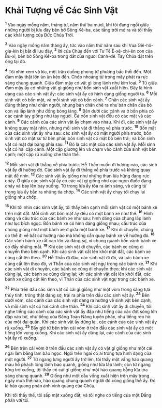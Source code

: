 # Khải Tượng về Các Sinh Vật
<sup><b>1</b></sup> Vào ngày mồng năm, tháng tư, năm thứ ba mươi, khi tôi đang ngồi giữa những người bị lưu đày bên bờ Sông Kê-ba, các tầng trời mở ra và tôi thấy các khải tượng của Ðức Chúa Trời.

<sup><b>2</b></sup> Vào ngày mồng năm tháng ấy, tức vào năm thứ năm sau khi Vua Giê-hô-gia-kin bị bắt đi lưu đày, <sup><b>3</b></sup> lời của Chúa đến với Tư Tế Ê-xê-chi-ên con của Bu-xi, bên bờ Sông Kê-ba trong đất của người Canh-đê. Tay Chúa đặt trên ông tại đó.

<sup><b>4</b></sup> Tôi nhìn xem và kìa, một trận cuồng phong từ phương bắc thổi đến. Một đám mây thật lớn ùn ùn kéo đến. Chớp nhoáng từ trong mây phát ra rực sáng chung quanh. Giữa đám mây có vật gì lóng lánh như kim loại. <sup><b>5</b></sup> Từ giữa đám mây ấy có những vật gì giống như bốn sinh vật xuất hiện. Ðây là hình dạng của các sinh vật ấy: các sinh vật ấy có hình dạng giống người ta. <sup><b>6</b></sup> Mỗi sinh vật có bốn mặt, và mỗi sinh vật có bốn cánh. <sup><b>7</b></sup> Chân các sinh vật ấy đứng thẳng như chân người, nhưng bàn chân chẻ ra như bàn chân của bò con và lấp lánh như đồng bóng láng. <sup><b>8</b></sup> Bên dưới các cánh và ở bốn phía có các cánh tay giống như tay người. Cả bốn sinh vật đều có các mặt và các cánh. <sup><b>9</b></sup> Các cánh của các sinh vật ấy chạm vào nhau. Khi đi, các sinh vật ấy không quay mặt nhìn, nhưng mỗi sinh vật đi thẳng về phía trước. <sup><b>10</b></sup> Bốn mặt của các sinh vật ấy như sau: các sinh vật ấy có mặt người phía trước; bốn sinh vật có mặt sư tử bên phải; bốn sinh vật có mặt bò bên trái; và bốn sinh vật có mặt đại bàng phía sau. <sup><b>11</b></sup> Ðó là các mặt của các sinh vật ấy. Mỗi sinh vật có hai cặp cánh. Một cặp giương lên và chạm vào cánh của sinh vật bên cạnh; một cặp rũ xuống che thân thể.

<sup><b>12</b></sup> Mỗi sinh vật đi thẳng về phía trước. Hễ Thần muốn đi hướng nào, các sinh vật ấy đi hướng đó. Các sinh vật ấy đi thẳng về phía trước và không quay mặt để nhìn. <sup><b>13</b></sup> Các sinh vật ấy giống như những than lửa hừng đang rực cháy. Ở giữa các sinh vật ấy có các vật gì giống như các ngọn đuốc đang cháy và bay lên bay xuống. Từ trong lửa ấy tỏa ra ánh sáng, và cũng từ trong lửa ấy bắn ra những tia chớp. <sup><b>14</b></sup> Các sinh vật ấy chạy tới chạy lui giống như chớp.

<sup><b>15</b></sup> Khi tôi nhìn các sinh vật ấy, tôi thấy bên cạnh mỗi sinh vật có một bánh xe trên mặt đất. Mỗi sinh vật bốn mặt ấy đều có một bánh xe như thế. <sup><b>16</b></sup> Hình dáng và cấu trúc của các bánh xe như sau: hình dáng của chúng lấp lánh như lục bích ngọc. Bốn bánh xe có hình dáng giống nhau; cấu trúc của chúng giống như một bánh xe ở giữa một bánh xe. <sup><b>17</b></sup> Khi di chuyển, chúng có thể đi về bất cứ hướng nào mà không cần quay bánh xe về hướng đó. <sup><b>18</b></sup> Các vành bánh xe rất cao lớn và đáng sợ, vì chung quanh bốn vành bánh xe có đầy những mắt. <sup><b>19</b></sup> Khi các sinh vật di chuyển, các bánh xe cũng di chuyển theo bên cạnh. Khi các sinh vật cất lên khỏi mặt đất, các bánh xe cũng cất lên theo. <sup><b>20</b></sup> Hễ Thần đi đâu, các sinh vật đi đó, và các bánh xe cũng cất lên theo đó, vì Thần của các sinh vật ngự trong các bánh xe. <sup><b>21</b></sup> Khi các sinh vật di chuyển, các bánh xe cũng di chuyển theo; khi các sinh vật dừng lại, các bánh xe cũng dừng lại; khi các sinh vật cất lên khỏi đất, các bánh xe cũng cất lên theo, vì Thần của các sinh vật ngự trong các bánh xe.

<sup><b>22</b></sup> Phía trên đầu các sinh vật có cái gì giống như một vòm trong sáng tựa thủy tinh, trông thật đáng sợ, trải ra phía trên đầu các sinh vật ấy. <sup><b>23</b></sup> Bên dưới vòm, các cánh của các sinh vật dang ra hướng về sinh vật bên cạnh, và mỗi sinh vật có hai cánh che thân. <sup><b>24</b></sup> Khi các sinh vật ấy di chuyển, tôi nghe tiếng các cánh của các sinh vật ấy đập như tiếng của các đợt sóng lớn đập vào bờ, như tiếng của Ðấng Toàn Năng tuyên phán, như tiếng reo hò của một đại quân. Khi các sinh vật ấy dừng lại, các cánh của các sinh vật ấy rũ xuống. <sup><b>25</b></sup> Bấy giờ từ bên trên cái vòm ở trên đầu các sinh vật ấy có một tiếng lớn vọng xuống. Khi các sinh vật ấy dừng lại, các cánh của các sinh vật ấy rũ xuống.

<sup><b>26</b></sup> Bên trên cái vòm ở trên đầu các sinh vật ấy có vật gì giống như một cái ngai làm bằng lam bảo ngọc. Ngồi trên ngai có ai trông tựa hình dạng của một người. <sup><b>27</b></sup> Từ ngang lưng người ấy trở lên, tôi thấy một vầng hào quang màu hổ phách lóng lánh bao quanh, giống như lửa lấp lánh; còn từ ngang lưng trở xuống, tôi thấy có cái gì giống như một hào quang bằng lửa tỏa sáng chung quanh. <sup><b>28</b></sup> Giống như một cầu vồng xuất hiện trên mây trong ngày mưa thể nào, hào quang chung quanh người đó cũng giống thể ấy. Ðó là hào quang phản ánh vinh quang của Chúa.

Khi tôi thấy thế, tôi sấp mặt xuống đất, và tôi nghe có tiếng của một Ðấng phán với tôi.